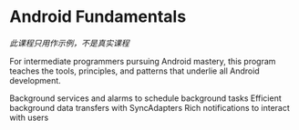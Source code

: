 Android Fundamentals
=======
*此课程只用作示例，不是真实课程*

For intermediate programmers pursuing Android mastery, this program teaches the tools, principles, and patterns that underlie all Android development.

Background services and alarms to schedule background tasks
Efficient background data transfers with SyncAdapters
Rich notifications to interact with users
